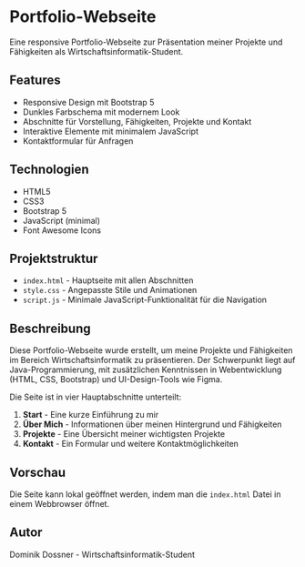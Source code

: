 # Portfolio-Webseite

Eine responsive Portfolio-Webseite zur Präsentation meiner Projekte und Fähigkeiten als Wirtschaftsinformatik-Student.

## Features

- Responsive Design mit Bootstrap 5
- Dunkles Farbschema mit modernem Look
- Abschnitte für Vorstellung, Fähigkeiten, Projekte und Kontakt
- Interaktive Elemente mit minimalem JavaScript
- Kontaktformular für Anfragen

## Technologien

- HTML5
- CSS3
- Bootstrap 5
- JavaScript (minimal)
- Font Awesome Icons

## Projektstruktur

- `index.html` - Hauptseite mit allen Abschnitten
- `style.css` - Angepasste Stile und Animationen
- `script.js` - Minimale JavaScript-Funktionalität für die Navigation

## Beschreibung

Diese Portfolio-Webseite wurde erstellt, um meine Projekte und Fähigkeiten im Bereich Wirtschaftsinformatik zu präsentieren. Der Schwerpunkt liegt auf Java-Programmierung, mit zusätzlichen Kenntnissen in Webentwicklung (HTML, CSS, Bootstrap) und UI-Design-Tools wie Figma.

Die Seite ist in vier Hauptabschnitte unterteilt:
1. **Start** - Eine kurze Einführung zu mir
2. **Über Mich** - Informationen über meinen Hintergrund und Fähigkeiten
3. **Projekte** - Eine Übersicht meiner wichtigsten Projekte
4. **Kontakt** - Ein Formular und weitere Kontaktmöglichkeiten

## Vorschau

Die Seite kann lokal geöffnet werden, indem man die `index.html` Datei in einem Webbrowser öffnet.

## Autor

Dominik Dossner - Wirtschaftsinformatik-Student
